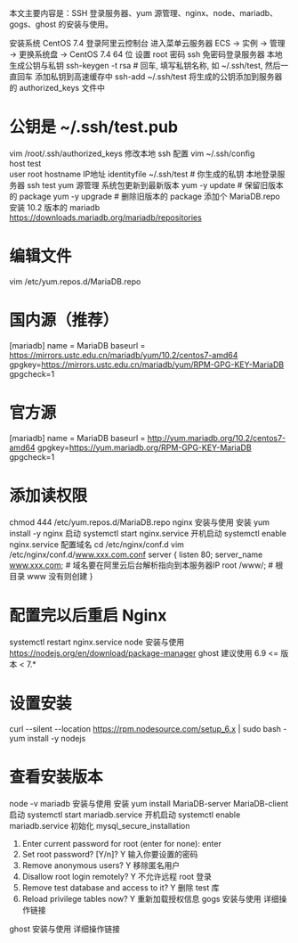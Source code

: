 本文主要内容是：SSH 登录服务器、yum 源管理、nginx、node、mariadb、gogs、ghost 的安装与使用。

安装系统 CentOS 7.4
登录阿里云控制台
进入菜单云服务器 ECS -> 实例 -> 管理 -> 更换系统盘 -> CentOS 7.4 64 位
设置 root 密码
ssh 免密码登录服务器
本地生成公钥与私钥
ssh-keygen -t rsa # 回车, 填写私钥名称, 如 ~/.ssh/test, 然后一直回车
添加私钥到高速缓存中
ssh-add ~/.ssh/test
将生成的公钥添加到服务器的 authorized_keys 文件中
# 公钥是 ~/.ssh/test.pub
vim /root/.ssh/authorized_keys
修改本地 ssh 配置
vim ~/.ssh/config  
host test  
    user root
    hostname IP地址
    identityfile ~/.ssh/test # 你生成的私钥
本地登录服务器
ssh test
yum 源管理
系统包更新到最新版本
yum -y update # 保留旧版本的 package
yum -y upgrade # 删除旧版本的 package
添加个 MariaDB.repo 安装 10.2 版本的 mariadb
https://downloads.mariadb.org/mariadb/repositories

# 编辑文件
vim /etc/yum.repos.d/MariaDB.repo

# 国内源（推荐）
[mariadb]
name = MariaDB
baseurl = https://mirrors.ustc.edu.cn/mariadb/yum/10.2/centos7-amd64
gpgkey=https://mirrors.ustc.edu.cn/mariadb/yum/RPM-GPG-KEY-MariaDB
gpgcheck=1

# 官方源
[mariadb]
name = MariaDB
baseurl = http://yum.mariadb.org/10.2/centos7-amd64
gpgkey=https://yum.mariadb.org/RPM-GPG-KEY-MariaDB
gpgcheck=1

# 添加读权限
chmod 444 /etc/yum.repos.d/MariaDB.repo
nginx 安装与使用
安装
yum install -y nginx
启动
systemctl start nginx.service
开机启动
systemctl enable nginx.service
配置域名
cd /etc/nginx/conf.d
vim /etc/nginx/conf.d/www.xxx.com.conf
server {
  listen 80;
  server_name www.xxx.com; # 域名要在阿里云后台解析指向到本服务器IP
  root /www/; # 根目录 www 没有则创建
}

# 配置完以后重启 Nginx
systemctl restart nginx.service
node 安装与使用
https://nodejs.org/en/download/package-manager
ghost 建议使用 6.9 <= 版本 < 7.*

# 设置安装
curl --silent --location https://rpm.nodesource.com/setup_6.x | sudo bash -
yum install -y nodejs 

# 查看安装版本
node -v
mariadb 安装与使用
安装
yum install MariaDB-server MariaDB-client
启动
systemctl start mariadb.service
开机启动
systemctl enable mariadb.service
初始化
mysql_secure_installation
1. Enter current password for root (enter for none): enter
2. Set root password? [Y/n]? Y 输入你要设置的密码
3. Remove anonymous users? Y 移除匿名用户
4. Disallow root login remotely? Y 不允许远程 root 登录
5. Remove test database and access to it? Y 删除 test 库
6. Reload privilege tables now? Y 重新加载授权信息
gogs 安装与使用
详细操作链接

ghost 安装与使用
详细操作链接
